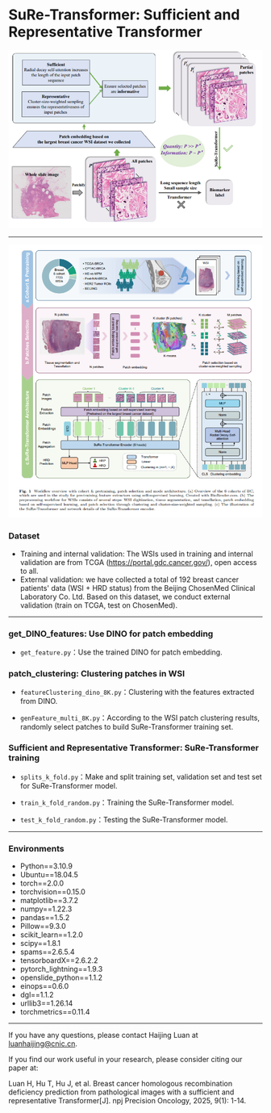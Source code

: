 # SuRe-Transformer: Sufficient and Representative Transformer

![Graphical abstract](graphical-abstract.png) 

- - -
![Graphical abstract](SuRe-Transformer.png) 
### Dataset
* Training and internal validation: The WSIs used in training and internal validation are from TCGA (https://portal.gdc.cancer.gov/), open access to all. 
* External validation: we have collected a total of 192 breast cancer patients' data (WSI + HRD status) from the Beijing ChosenMed Clinical Laboratory Co. Ltd. Based on this dataset, we conduct external validation (train on TCGA, test on ChosenMed).
- - -

### get_DINO_features: Use DINO for patch embedding

* `get_feature.py`：Use the trained DINO for patch embedding.

### patch_clustering: Clustering patches in WSI 

* `featureClustering_dino_8K.py`：Clustering with the features extracted from DINO.
  
* `genFeature_multi_8K.py`：According to the WSI patch clustering results, randomly select patches to build SuRe-Transformer training set.

### Sufficient and Representative Transformer: SuRe-Transformer training

* `splits_k_fold.py`：Make and split training set, validation set and test set for SuRe-Transformer model.

* `train_k_fold_random.py`：Training the SuRe-Transformer model.

*  `test_k_fold_random.py`：Testing the SuRe-Transformer model.

- - - 
### Environments
* Python==3.10.9
* Ubuntu==18.04.5
* torch==2.0.0
* torchvision==0.15.0
* matplotlib==3.7.2
* numpy==1.22.3
* pandas==1.5.2
* Pillow==9.3.0
* scikit_learn==1.2.0
* scipy==1.8.1
* spams==2.6.5.4
* tensorboardX==2.6.2.2
* pytorch_lightning==1.9.3
* openslide_python==1.1.2
* einops==0.6.0
* dgl==1.1.2
* urllib3==1.26.14
* torchmetrics==0.11.4
- - -
If you have any questions, please contact Haijing Luan at luanhaijing@cnic.cn.

If you find our work useful in your research, please consider citing our paper at:

Luan H, Hu T, Hu J, et al. Breast cancer homologous recombination deficiency prediction from pathological images with a sufficient and representative Transformer[J]. npj Precision Oncology, 2025, 9(1): 1-14.
